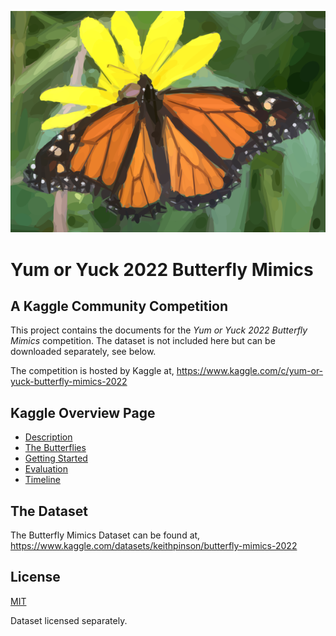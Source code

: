 ![Illustration of Monarch on daisy](DocResources/monarch_on_daisy-600.png)

# Yum or Yuck 2022 Butterfly Mimics

## A Kaggle Community Competition

This project contains the documents for the *Yum or Yuck 
2022 Butterfly Mimics* competition. The dataset is not
included here but can be downloaded separately, see below. 

The competition is hosted by Kaggle at,
https://www.kaggle.com/c/yum-or-yuck-butterfly-mimics-2022

## Kaggle Overview Page

- [Description](kaggle-overview-description.md)
- [The Butterflies](kaggle-overview-thebutterflies.md)
- [Getting Started](kaggle-overview-gettingstarted.md)
- [Evaluation](kaggle-overview-evaluation.md)
- [Timeline](kaggle-overview-timeline.md)

## The Dataset

The Butterfly Mimics Dataset can be found at,
https://www.kaggle.com/datasets/keithpinson/butterfly-mimics-2022

## License

[MIT](./LICENSE)

Dataset licensed separately.